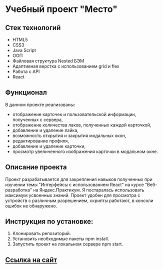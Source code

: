 # Учебный проект "Место"

## Стек технологий
* HTML5  
* CSS3  
* Java Script  
* ООП
* Файловая структура Nested БЭМ
* Адаптивная верстка с использованием grid и flex
* Работа с API
* React

## Функционал
В данном проекте реализованы:
* отображение карточек и пользовательской информации, полученных с сервера,
* отображение количества лаков, полученных каждой карточкой,
* добавление и удаление лайка,
* возможность открытия и закрытия модальных окон,
* редактирование профиля,
* добавление и удаление карточки,
* просмотр увеличенного изображения карточки в модальном окне.

## Описание проекта
Проект разрабатывается для закрепления навыков полученных при изучении темы "Интерфейсы с использованием React" на курсе "Веб-разработка" на Яндекс.Практикум. Я постаралась использовать максимум усвоенных знаний.  Проект удобен для просмотра с устройств с различным разрешением, скрипты работают, в консоли ошибок не обнаружено.

## Инструкция по установке:
1. Клонировать репозиторий.
2. Установить необходимые пакеты npm install.
3. Запустить проект на локальном сервере npm start.

## [Ссылка на сайт](https://chertaika.github.io/mesto-react/)